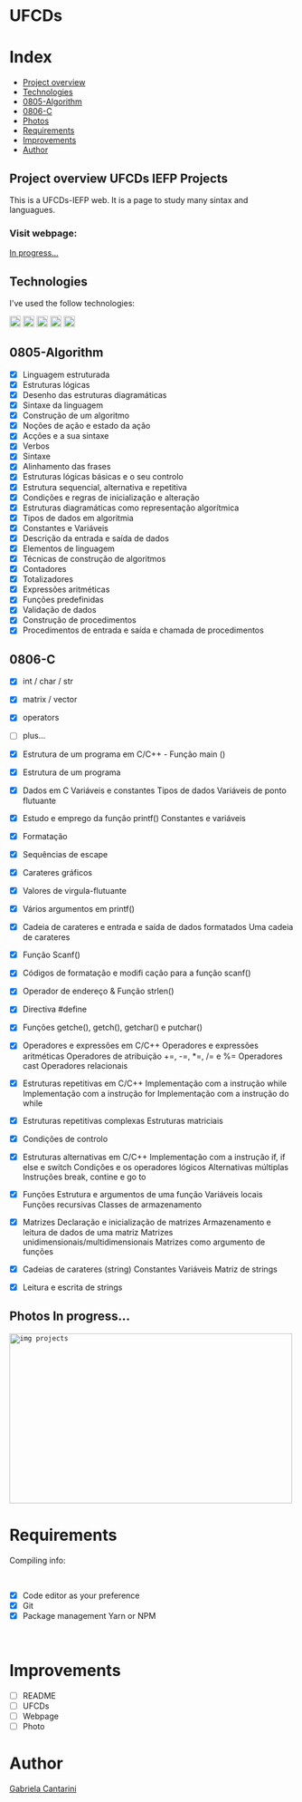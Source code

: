 # UFCDs

# Index

- [Project overview](#id01)
- [Technologies](#id02)
- [0805-Algorithm](#id03)
- [0806-C](#id04)
- [Photos](#id05)
- [Requirements](#id30)
- [Improvements](#id31)
- [Author](#id32)



## Project overview <a name="id01">UFCDs IEFP Projects</a>

This is a UFCDs-IEFP web. It is a page to study many sintax and languagues. 



<h3>Visit webpage: </h3><a href="">In progress...</a>


## Technologies <a name="#id02"></a>

I've used the follow technologies:<br/>

<code><img height="20" src="https://img.shields.io/badge/JavaScript-323330?style=for-the-badge&logo=javascript&logoColor=F7DF1E"></code>
<code><img height="20" src="https://img.shields.io/badge/HTML-239120?style=for-the-badge&logo=html5&logoColor=white"></code>
<code><img height="20" src="https://img.shields.io/badge/CSS-239120?&style=for-the-badge&logo=css3&logoColor=white"></code>
<code><img height="20" src="https://img.shields.io/badge/Git-F05032?style=for-the-badge&logo=git&logoColor=white"></code>
<code><img height="20" src="" alt=".Net img"></code>

## 0805-Algorithm <a name="id03"></a>

- [x] Linguagem estruturada
- [x] Estruturas lógicas
- [x] Desenho das estruturas diagramáticas
- [x] Sintaxe da linguagem
- [x] Construção de um algoritmo
- [x] Noções de ação e estado da ação
- [x] Acções e a sua sintaxe
- [x] Verbos
- [x] Sintaxe
- [x] Alinhamento das frases
- [x] Estruturas lógicas básicas e o seu controlo
- [x] Estrutura sequencial, alternativa e repetitiva
- [x] Condições e regras de inicialização e alteração
- [x] Estruturas diagramáticas como representação algorítmica
- [x] Tipos de dados em algoritmia
- [x] Constantes e Variáveis
- [x] Descrição da entrada e saída de dados
- [x] Elementos de linguagem
- [x] Técnicas de construção de algoritmos
- [x] Contadores
- [x] Totalizadores
- [x] Expressões aritméticas
- [x] Funções predefinidas
- [x] Validação de dados
- [x] Construção de procedimentos
- [x] Procedimentos de entrada e saída e chamada de procedimentos

## 0806-C <a name="id04"></a>

- [x] int / char / str
- [x] matrix / vector
- [x] operators
- [ ] plus...

- [x] Estrutura de um programa em C/C++ - Função main ()
- [x] Estrutura de um programa
- [x] Dados em C 
Variáveis e constantes
Tipos de dados
Variáveis de ponto flutuante
- [x] Estudo e emprego da função printf()
Constantes e variáveis
- [x] Formatação
- [x] Sequências de escape
- [x] Carateres gráficos
- [x] Valores de virgula-flutuante
- [x] Vários argumentos em printf()
- [x] Cadeia de carateres e entrada e saída de dados formatados
Uma cadeia de carateres
- [x] Função Scanf()
- [x] Códigos de formatação e modifi cação para a função scanf()
- [x] Operador de endereço & Função strlen()
- [x] Directiva #define
- [x] Funções getche(), getch(), getchar() e putchar()
- [x] Operadores e expressões em C/C++
Operadores e expressões aritméticas
Operadores de atribuição +=, -=, *=, /= e %=
Operadores cast
Operadores relacionais
- [x] Estruturas repetitivas em C/C++
Implementação com a instrução while
Implementação com a instrução for
Implementação com a instrução do while
- [x] Estruturas repetitivas complexas
Estruturas matriciais
- [x] Condições de controlo
- [x] Estruturas alternativas em C/C++
Implementação com a instrução if, if else e switch
Condições e os operadores lógicos
Alternativas múltiplas
Instruções break, contine e go to 
- [x] Funções
Estrutura e argumentos de uma função
Variáveis locais
Funções recursivas
Classes de armazenamento
- [x] Matrizes
Declaração e inicialização de matrizes
Armazenamento e leitura de dados de uma matriz
Matrizes unidimensionais/multidimensionais
Matrizes como argumento de funções
- [x] Cadeias de carateres (string)
Constantes
Variáveis
Matriz de
strings
- [x] Leitura e escrita de strings


## Photos <a name="">In progress...</a>
<code><img height="300" width="500" src="" alt="img projects"></code>



# Requirements <a name="id30"></a>
<p>Compiling info:</p>


<br />

- [x] Code editor as your preference
- [x] Git
- [x] Package management Yarn or NPM

<br />

# Improvements <a name="id31"></a>

- [ ] README
- [ ] UFCDs
- [ ] Webpage
- [ ] Photo

# Author <a name="id32"></a>

<a href="https://www.linkedin.com/in/gabrielacantarini/">Gabriela Cantarini</a>
